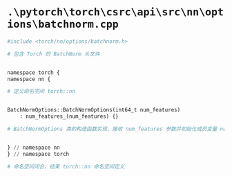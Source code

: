 # `.\pytorch\torch\csrc\api\src\nn\options\batchnorm.cpp`

```py
#include <torch/nn/options/batchnorm.h>

# 包含 Torch 的 BatchNorm 头文件


namespace torch {
namespace nn {

# 定义命名空间 torch::nn


BatchNormOptions::BatchNormOptions(int64_t num_features)
    : num_features_(num_features) {}

# BatchNormOptions 类的构造函数实现，接收 num_features 参数并初始化成员变量 num_features_


} // namespace nn
} // namespace torch

# 命名空间闭合，结束 torch::nn 命名空间定义
```